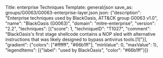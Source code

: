 Title: enterprise Techniques
Template: general/json
save_as: groups/G0063/G0063-enterprise-layer.json
json: {"description": "Enterprise techniques used by BlackOasis, ATT&CK group G0063 v1.0", "name": "BlackOasis (G0063)", "domain": "mitre-enterprise", "version": "2.2", "techniques": [{"score": 1, "techniqueID": "T1027", "comment": "BlackOasis's first stage shellcode contains a NOP sled with alternative instructions that was likely designed to bypass antivirus tools.[1]"}], "gradient": {"colors": ["#ffffff", "#66b1ff"], "minValue": 0, "maxValue": 1}, "legendItems": [{"label": "used by BlackOasis", "color": "#66b1ff"}]}